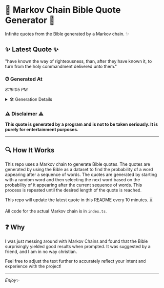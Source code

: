 # 📖 Markov Chain Bible Quote Generator 📖

Infinite quotes from the Bible generated by a Markov chain. ✨

## ✨ Latest Quote ✨
"have known the way of righteousness, than, after they have known it, to turn from the holy commandment delivered unto them."

### ⏰ Generated At
*8:19:05 PM*

<details>
    <summary>🛠️ Generation Details</summary>
    <p>
        <strong>🌱 Seed:</strong> have<br>
        <strong>🔄 Iterations:</strong> 20<br>
        <strong>📜 Context History:</strong><br>[ have ]: known<br>[ have, known ]: the<br>[ have, known, the ]: way<br>[ have, known, the, way ]: of<br>[ have, known, the, way, of ]: righteousness,<br>[ have, known, the, way, of, righteousness, ]: than,<br>[ known, the, way, of, righteousness,, than, ]: after<br>[ the, way, of, righteousness,, than,, after ]: they<br>[ way, of, righteousness,, than,, after, they ]: have<br>[ of, righteousness,, than,, after, they, have ]: known<br>[ righteousness,, than,, after, they, have, known ]: it,<br>[ than,, after, they, have, known, it, ]: to<br>[ after, they, have, known, it,, to ]: turn<br>[ they, have, known, it,, to, turn ]: from<br>[ have, known, it,, to, turn, from ]: the<br>[ known, it,, to, turn, from, the ]: holy<br>[ it,, to, turn, from, the, holy ]: commandment<br>[ to, turn, from, the, holy, commandment ]: delivered<br>[ turn, from, the, holy, commandment, delivered ]: unto<br>[ from, the, holy, commandment, delivered, unto ]: them.<br>
    </p>
</details>

### ⚠️ Disclaimer ⚠️
**This quote is generated by a program and is not to be taken seriously. It is purely for entertainment purposes.**

---

## 🔍 How It Works

This repo uses a Markov chain to generate Bible quotes. The quotes are generated by using the Bible as a dataset to find the probability of a word appearing after a sequence of words. The quotes are generated by starting with a random word and then selecting the next word based on the probability of it appearing after the current sequence of words. This process is repeated until the desired length of the quote is reached.

This repo will update the latest quote in this README every 10 minutes. ⏳

All code for the actual Markov chain is in `index.ts`.

## ❓ Why

I was just messing around with Markov Chains and found that the Bible surprisingly yielded good results when prompted. 
It was suggested by a friend, and I am in no way christian.

Feel free to adjust the text further to accurately reflect your intent and experience with the project!

---

*Enjoy*✨
